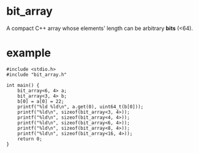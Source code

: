 # bit_array

A compact C++ array whose elements' length can be arbitrary **bits** (<64).

# example


    #include <stdio.h>
    #include "bit_array.h"

    int main() {
        bit_array<6, 4> a;
        bit_array<3, 4> b;
        b[0] = a[0] = 22;
        printf("%ld %ld\n", a.get(0), uint64_t(b[0]));
        printf("%ld\n", sizeof(bit_array<3, 4>));
        printf("%ld\n", sizeof(bit_array<4, 4>));
        printf("%ld\n", sizeof(bit_array<6, 4>));
        printf("%ld\n", sizeof(bit_array<8, 4>));
        printf("%ld\n", sizeof(bit_array<16, 4>));
        return 0;
    }

